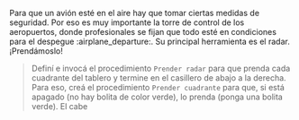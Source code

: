 <gs-attire attire-url="https://raw.githubusercontent.com/MumukiProject/mumuki-guia-gobstones-aeropuerto/master/assets/attires/config_1571764275850.json"></gs-attire>

<gs-toolbox toolbox-url="https://raw.githubusercontent.com/MumukiProject/mumuki-guia-gobstones-aeropuerto/master/assets/toolbox_1571764717868.xml"></gs-toolbox>

Para que un avión esté en el aire hay que tomar ciertas medidas de seguridad. Por eso es muy importante la torre de control de los aeropuertos, donde profesionales se fijan que todo esté en condiciones para el despegue :airplane_departure:. Su principal herramienta es el radar. ¡Prendámoslo!

> Definí e invocá el procedimiento `Prender radar` para que prenda cada cuadrante del tablero y termine en el casillero de abajo a la derecha. Para eso, creá el procedimiento `Prender cuadrante` para que, si está apagado (no hay bolita de color verde), lo prenda (ponga una bolita verde). El cabe
